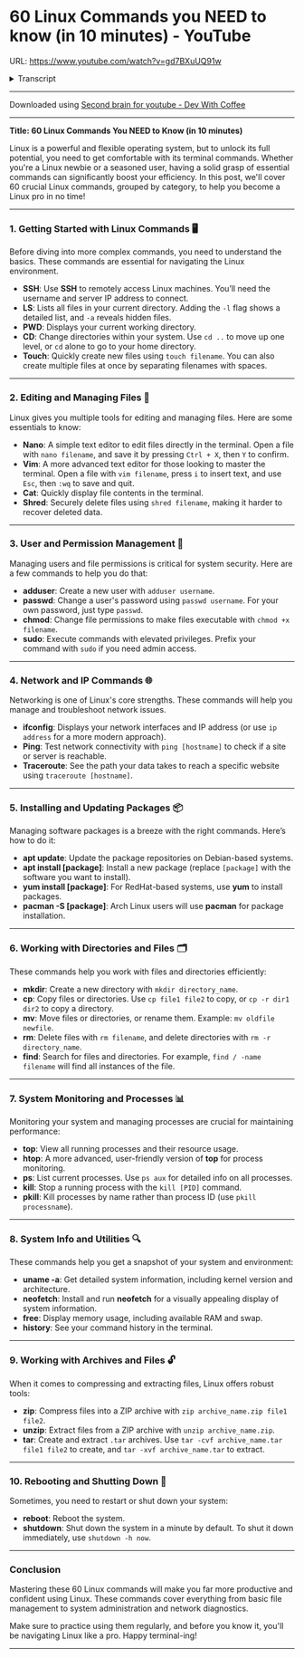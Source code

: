 # 60 Linux Commands you NEED to know (in 10 minutes) - YouTube

 URL: https://www.youtube.com/watch?v=gd7BXuUQ91w

 <details><summary>Transcript</summary> "Here are the top 60 Linux commands you need to know, and we're gonna do this in 10 minutes. Our first command can be used anywhere. It's SSH because you can't use Linux unless you can get to it. To connect to your Linux machine, you'll specify your user it, then the ad symbol and then the server you're gonna connect to. So I'll copy the IP address of my lin node that I just set up past that in here. Hit enter. Accept all fingerprints. Put your password in and or in the LS command will list all the files in your current working directory. We can add the L switch to give us a nice list and we can add the A switch to see the hidden stuff. Elix is a big place. Where are you with the PWD command? You can find out print working directory. It'll tell you where you are, but if you don't wanna be there, we can change that with the CD command. Change directory. Just after CD will tell it where you want to go. Maybe the root of the file system who we made it guess or we can specify a specific path. With cd.dot we can jump back one directory and with CD space nothing, we can click our heels and get back. Home. Touch is the quickest and easiest way to create a file. Type in touch with a file name in you got yourself a file. We can create more than one file. Every one of those words in that sentence will be its own file <laugh>. Or we can do something weird like this or we could even create a file in the future by using the dash D switch and specifying the date it's created a file from the future. And seriously shout out Tolin for sponsoring this video. Whenever I need to do anything in Lennox, I go Tolin node and spend out the quick virtual machine to do stuff like this. And it only costs me 0.01 cents an hour. When I'm done, I destroy it and that's all I'm charged. Check it out. Link below the Echo command allows you to talk to yourself or we can use it to add stuff to a file really quickly. We'll specify the right arrow and then a name of a file, a new or existing file. But if you really want to edit a file like a Linux Pro, you'll use Nano Nano and then the file name. And boom, we're editing a file to save your file with Nano, you'll hit control x Y and enter to save. Now if you're Lennox Pro that thinks you're better than everybody else, you'll use them, them the file name and now you can try to edit a file. The best way is to hit I to start inserting text and once you're done, hit Escape Colon and wq to write and quit. Now if you wanna see what's inside a file, really quickly use the Cat Command Cat and then the file name super fast. And if you don't want anyone to ever see what's in that file, you can shred it. Shred the file name and cat that one. Again, nothing looks like a cat road. We can make a new directory with the M K D I R command, but right now he's empty, it's lonely. So let's copy something in there. We can copy a file of the CP command. We'll specify our file and then where we want it to go. If you don't wanna copy, you can use the MV command to move the file, Specify the file, you wanna move and then where you wanna put it. We can remove or delete a file with the RM command and we can remove a directory with the RM D i R command. But if it's not empty, we can go back to the RM command and do a dash R for recursive and try that done. We can create a link to a file with the LM command using the S switch for soft, we'll specify the file and then the link. Now if your terminal's a bit dirty, you can clean it off, type in clear. Ah, so much better Coffee break. If you don't know who you are, you can type in who am I and it'll tell you existential crisis over. If you don't like who you are, you can change that. Let's first create a new person. We'll use the ad user command and then the username, Oh, too bad we don't have permission, but we have pseudo or psdo specify pseudo Before your command, enter your pseudo password and you're good to go. We can also reverse the command by doing ad user instead of user ad and we'll be able to set some parameters like passwords and stuff. Now if I wanna become Nick or Austin, I can do that with the SU command for Switch user. SU specify the username and I am Austin, but I don't wanna be Austin anymore. I can use the exit command, type in exit back to V and Me. And by the way, the exit command can be used to exit at a lot of places. Now Nick didn't have a password but I can change that with the password command. P A S S W D and then the username. If you wanna change your password, just type in password or password. Type into the terminal. Pseudo password, Millie password, but it's so it's just password <laugh>. Now this next command is kind of weird and you'll have to install, it's called Finger <laugh>. It's really strange, trust me. But to install that we'll need to learn a new command on Debbie and Base Machines. We'll use a P t but hold up. Before we can install anything, we have to update our repositories. So we'll do pseudo a P t update whilst doing, That'll take a coffee break. If you're on Red Hat or sent to West, you'll use the Yum package manager and if you're on Arch or anything else, you're on your own. After an update, we'll do a pseudo a P T install and the name of our package which will be finger done and now we can use that command Finger can be used to inspect another user. So I might want to inspect Austin. It's pretty handy. The Man command will help you with things you don't know, which is a lot, at least for me. You find out what the finger command does by doing Man Finger <laugh>. That sounds weird. It'll tell us all about it and how to use it. Hit Q to get outta there. We can man Cat, we can man, man. So when in doubt consult your manual. Now a faster man is what is type in what is Finger. It'll tell you real quick or maybe you wanna know where finger is, you can type in which finger, which will tell you one place, but you wanna know where all the fingers are. So say where is Finger W Get can help you get stuff from the internet. Like maybe you wanna download the entire Bible in text form. We can do that right now. And there it is, the entire Bible. Another way to download is with Curl, my personal favorite type in curl the URL you wanna download from and then using the right arrow, direct that to something else like a file Done. Now the Bible's kind of big, what do you say? We made that file smaller. We can zip it up. Zip the zip file you wanna create and what you wanna zip inside. Hey that wasn't too bad. Now often you might want to unzip something with the unzip command, specify that file name and some other options and you're good to go. Now if we wanna read our file we could cat it but that's crazy. Come on. A better way is using the less command, giving you one page at a time. Just the way I like it. If you only wanna see the beginning of your file type in head, what about the end type and tail? If you wanna compare two files to see if they are the same, like this guy and this guy, use these CMP command for a compare. Specify your two files and hey, we do have a difference but it didn't tell us what it only told us where for that we can use the diff command specify files and it will tell us exactly what's different. You decide what's true, the sort command will sort your stuff alphabetically. So for example, I could cat the Bible, do a pipe and type in sort at the end the entire Bible in alphabetical order ending with Zephaniah. The fine command is nuts and will help you well fine things type in fine. Specify what directory you wanna look in. I'm gonna look in all of them and then specify a name of a file with a regular express BAM files found. You can also find all hidden files, empty directories or all executable files. And speaking of executable, how do you make a file executable? We'll change the attributes with the CH mod command and do a plus x and then the file name and now it executes. We can change the ownership of that file with the CHONe command or change ownership. Specify the user and then the file. Congrats Austin, you own a file time for some network stuff. Copy break. What's your IP address? I have config. If you don't have it, install it. Let's try it again. If F conf fit, there it is. You could also try IP address which makes more sense. Same information just better. Now what if you only wanna see it for one interface? For that we can use GR grip is crazy. I love gr same command IP address. For this time I'll use a pipe type inre and say Ethan Nets zero to only see Ethan at zero's IP address. Bam. We could grip again do another pipe grip for ANet and it only shows you that line. But what if we only wanna see the IP address for that? We can use a A is even crazier than gre. Just after our grips I'll A this put in a crazy regular expression and get exactly what I want. Now what about dns? What's our dns sir? One way is we can cat it. Cat the et tc resolve with no e.com file. But if you're on newer versions of things like Ubuntu, you might see something like this not very informative. Instead we can type in resolve with an E CTL status and there it is. Now is your website up? We can find out with Ping. We can find out if anything's up with ping ping and then the name of the website. Get responses forever. Hit control C to stop. We can limit that with a dash C command specifying the count of things we wanna send just five. We can specify the size of the packets. If you wanna see the path through the internet you're taking to get to a website, you can use the trace route command, which is so cool. Trace route and then the name of the site telling you every haw and that latency. Now what ports are open on your Linux machine? We can check it out with netstat net Statistics, this gives you a lot. Do you not wanna try netstat dash two lupin, all those switches, which is much better. A more modern version is the SS command, which is basically the same thing. Use a topen switches and it's nice and pretty. Now what about your firewall? Are things getting through or do you wanna block 'em? If you wanna to allow pour 80, you could run something like this, which is honestly kind of complex. That's why U F W is way easier. This sits on top of IP tables and makes it so much easier. If I want to allow pour 80, just do U F W allow 80 as psdo done. See what you're allowing with U FW status, which right now it's not even enabled. So we can enable it with U F W enable. Then check our status once more. Beautiful. Now if you wanna know a bit more about your system, you can use the you name, command, you name. It'll tell you just a little bit. If you type in dash A, it'll tell you a lot. Now if you want a prettier version of all this, try Neo fetch. Going  to install that real quick. A t install neo fetch and then simply run Neo fetch. And how pretty is that? The Cal command will give you a quick little calendar here. I don't know why you want that, but it's kind of cool. If you don't have it, you can install it with pseudo A P t install n cal. If you wanna do some math right here in your terminal, you can echo a problem out to bcbc will tell you what the answer is. If you wanna check on your memory and see how much memory you have available on your system, just type in free. It'll tell you what's used and what's going on with your swap. How much  space do you have? You can use the DF command and more specifically the DF dash capital H command. You're gonna use that one all the time. What about the stuff running on your system? The processes? We can use the PS command, which won't tell you much unless you use the PS A U X switch. Then we can get all the goodies. If you wanna see the processes eating up all your stuff, type in top. If you wanna see that in a prettier way, type in H top <laugh>, that's slick. If you have a process that you want to kill  it, we can do that with the kill command first we have to find the process id. I'll do that with ps. I'll grip for that script I wanna kill. There it is. There's this process ID and I'll kill the process with the dash nine signal forcibly killing it. And then the process ID 66 59. Goodbye buddy. He's gone. Now. Even better than kill is P kill because you don't need to know the process. ID type in  kill, use the F switch and specified the name. You kind of think it is and it did it to stop, start and restart services or Damons and Linux. You can use the system CTL command at your systems using System D. If not, it'll be using service. So to stop a service system ctl, we do Apache two. Replace  with start. We'll start the service, type in status to see what's going on or do a restart. Now we've gone through a lot of commands. If you want a history of all we did type in history and that's a lot of stuff. And finally, if you wanna reboot pseudo reboot. If you wanna shut down, pseudo shut down. This will shut down your machine in about one minute. If you want to do it now, do a dash H now, which I'll do. That's the end of the video. Talk to you guys later."

</details>

<hr>

Downloaded using [Second brain for youtube - Dev With Coffee](https://devwithcoffee.com/projects/second-brain-for-youtube)<hr>

<p><strong>Title: 60 Linux Commands You NEED to Know (in 10 minutes)</strong></p><p>Linux is a powerful and flexible operating system, but to unlock its full potential, you need to get comfortable with its terminal commands. Whether you're a Linux newbie or a seasoned user, having a solid grasp of essential commands can significantly boost your efficiency. In this post, we'll cover 60 crucial Linux commands, grouped by category, to help you become a Linux pro in no time!</p><hr><h3>1. <strong>Getting Started with Linux Commands 🖥️</strong></h3><p>Before diving into more complex commands, you need to understand the basics. These commands are essential for navigating the Linux environment.</p><ul><li><strong>SSH</strong>: Use <strong>SSH</strong> to remotely access Linux machines. You’ll need the username and server IP address to connect.</li><li><strong>LS</strong>: Lists all files in your current directory. Adding the <code>-l</code> flag shows a detailed list, and <code>-a</code> reveals hidden files.</li><li><strong>PWD</strong>: Displays your current working directory.</li><li><strong>CD</strong>: Change directories within your system. Use <code>cd ..</code> to move up one level, or <code>cd</code> alone to go to your home directory.</li><li><strong>Touch</strong>: Quickly create new files using <code>touch filename</code>. You can also create multiple files at once by separating filenames with spaces.</li></ul><hr><h3>2. <strong>Editing and Managing Files 📝</strong></h3><p>Linux gives you multiple tools for editing and managing files. Here are some essentials to know:</p><ul><li><strong>Nano</strong>: A simple text editor to edit files directly in the terminal. Open a file with <code>nano filename</code>, and save it by pressing <code>Ctrl + X</code>, then <code>Y</code> to confirm.</li><li><strong>Vim</strong>: A more advanced text editor for those looking to master the terminal. Open a file with <code>vim filename</code>, press <code>i</code> to insert text, and use <code>Esc</code>, then <code>:wq</code> to save and quit.</li><li><strong>Cat</strong>: Quickly display file contents in the terminal.</li><li><strong>Shred</strong>: Securely delete files using <code>shred filename</code>, making it harder to recover deleted data.</li></ul><hr><h3>3. <strong>User and Permission Management 🔐</strong></h3><p>Managing users and file permissions is critical for system security. Here are a few commands to help you do that:</p><ul><li><strong>adduser</strong>: Create a new user with <code>adduser username</code>.</li><li><strong>passwd</strong>: Change a user's password using <code>passwd username</code>. For your own password, just type <code>passwd</code>.</li><li><strong>chmod</strong>: Change file permissions to make files executable with <code>chmod +x filename</code>.</li><li><strong>sudo</strong>: Execute commands with elevated privileges. Prefix your command with <code>sudo</code> if you need admin access.</li></ul><hr><h3>4. <strong>Network and IP Commands 🌐</strong></h3><p>Networking is one of Linux's core strengths. These commands will help you manage and troubleshoot network issues.</p><ul><li><strong>ifconfig</strong>: Displays your network interfaces and IP address (or use <code>ip address</code> for a more modern approach).</li><li><strong>Ping</strong>: Test network connectivity with <code>ping [hostname]</code> to check if a site or server is reachable.</li><li><strong>Traceroute</strong>: See the path your data takes to reach a specific website using <code>traceroute [hostname]</code>.</li></ul><hr><h3>5. <strong>Installing and Updating Packages 📦</strong></h3><p>Managing software packages is a breeze with the right commands. Here’s how to do it:</p><ul><li><strong>apt update</strong>: Update the package repositories on Debian-based systems.</li><li><strong>apt install [package]</strong>: Install a new package (replace <code>[package]</code> with the software you want to install).</li><li><strong>yum install [package]</strong>: For RedHat-based systems, use <strong>yum</strong> to install packages.</li><li><strong>pacman -S [package]</strong>: Arch Linux users will use <strong>pacman</strong> for package installation.</li></ul><hr><h3>6. <strong>Working with Directories and Files 🗂️</strong></h3><p>These commands help you work with files and directories efficiently:</p><ul><li><strong>mkdir</strong>: Create a new directory with <code>mkdir directory_name</code>.</li><li><strong>cp</strong>: Copy files or directories. Use <code>cp file1 file2</code> to copy, or <code>cp -r dir1 dir2</code> to copy a directory.</li><li><strong>mv</strong>: Move files or directories, or rename them. Example: <code>mv oldfile newfile</code>.</li><li><strong>rm</strong>: Delete files with <code>rm filename</code>, and delete directories with <code>rm -r directory_name</code>.</li><li><strong>find</strong>: Search for files and directories. For example, <code>find / -name filename</code> will find all instances of the file.</li></ul><hr><h3>7. <strong>System Monitoring and Processes 📊</strong></h3><p>Monitoring your system and managing processes are crucial for maintaining performance:</p><ul><li><strong>top</strong>: View all running processes and their resource usage.</li><li><strong>htop</strong>: A more advanced, user-friendly version of <strong>top</strong> for process monitoring.</li><li><strong>ps</strong>: List current processes. Use <code>ps aux</code> for detailed info on all processes.</li><li><strong>kill</strong>: Stop a running process with the <code>kill [PID]</code> command.</li><li><strong>pkill</strong>: Kill processes by name rather than process ID (use <code>pkill processname</code>).</li></ul><hr><h3>8. <strong>System Info and Utilities 🔍</strong></h3><p>These commands help you get a snapshot of your system and environment:</p><ul><li><strong>uname -a</strong>: Get detailed system information, including kernel version and architecture.</li><li><strong>neofetch</strong>: Install and run <strong>neofetch</strong> for a visually appealing display of system information.</li><li><strong>free</strong>: Display memory usage, including available RAM and swap.</li><li><strong>history</strong>: See your command history in the terminal.</li></ul><hr><h3>9. <strong>Working with Archives and Files 🔓</strong></h3><p>When it comes to compressing and extracting files, Linux offers robust tools:</p><ul><li><strong>zip</strong>: Compress files into a ZIP archive with <code>zip archive_name.zip file1 file2</code>.</li><li><strong>unzip</strong>: Extract files from a ZIP archive with <code>unzip archive_name.zip</code>.</li><li><strong>tar</strong>: Create and extract <code>.tar</code> archives. Use <code>tar -cvf archive_name.tar file1 file2</code> to create, and <code>tar -xvf archive_name.tar</code> to extract.</li></ul><hr><h3>10. <strong>Rebooting and Shutting Down 🔄</strong></h3><p>Sometimes, you need to restart or shut down your system:</p><ul><li><strong>reboot</strong>: Reboot the system.</li><li><strong>shutdown</strong>: Shut down the system in a minute by default. To shut it down immediately, use <code>shutdown -h now</code>.</li></ul><hr><h3>Conclusion</h3><p>Mastering these 60 Linux commands will make you far more productive and confident using Linux. These commands cover everything from basic file management to system administration and network diagnostics.</p><p>Make sure to practice using them regularly, and before you know it, you'll be navigating Linux like a pro. Happy terminal-ing!</p>
<hr>
